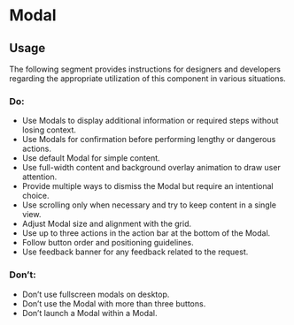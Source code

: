 # Modal

<TableOfContents></TableOfContents>

## Usage

The following segment provides instructions for designers and developers regarding the appropriate utilization of this
component in various situations.

### Do:

- Use Modals to display additional information or required steps without losing context.
- Use Modals for confirmation before performing lengthy or dangerous actions.
- Use default Modal for simple content.
- Use full-width content and background overlay animation to draw user attention.
- Provide multiple ways to dismiss the Modal but require an intentional choice.
- Use scrolling only when necessary and try to keep content in a single view.
- Adjust Modal size and alignment with the grid.
- Use up to three actions in the action bar at the bottom of the Modal.
- Follow button order and positioning guidelines.
- Use feedback banner for any feedback related to the request.

### Don’t:

- Don’t use fullscreen modals on desktop.
- Don’t use the Modal with more than three buttons.
- Don’t launch a Modal within a Modal.
